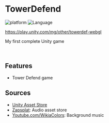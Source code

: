 # TowerDefend
 

![platform](https://img.shields.io/badge/Platform-Unity-yellow.svg)
![Language](https://img.shields.io/badge/Language-C%23-orange.svg)

https://play.unity.com/mg/other/towerdef-webgl

My first complete Unity game

<img src="" height='' width=''/>&nbsp;&nbsp;&nbsp;<img src="" height='' width=''/>&nbsp;&nbsp;&nbsp;<img src="" height='' width=''/>

## Features

* Tower Defend game

## Sources

* <a href="https://assetstore.unity.com/">Unity Asset Store</a>
* <a href="https://www.zapsplat.com/">Zapsplat</a>: Audio asset store
* <a href="https://www.youtube.com/watch?v=4W0sosJtiGg">Youtube.com/WikiaColors</a>: Background music
